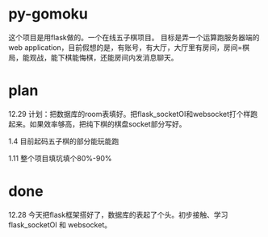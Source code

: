 # py-gomoku
这个项目是用flask做的。一个在线五子棋项目。
目标是弄一个运算跑服务器端的web application，目前假想的是，有账号，有大厅，大厅里有房间，房间=棋局，能观战，能下棋能悔棋，还能房间内发消息聊天。


# plan
12.29 计划：把数据库的room表填好。把flask_socketOI和websocket打个样跑起来。如果效率够高，把纯下棋的棋盘socket部分写好。

1.4 目前起码五子棋的部分能玩能跑

1.11 整个项目填坑填个80%-90%

# done
12.28 今天把flask框架搭好了，数据库的表起了个头。初步接触、学习flask_socketOI 和 websocket。
